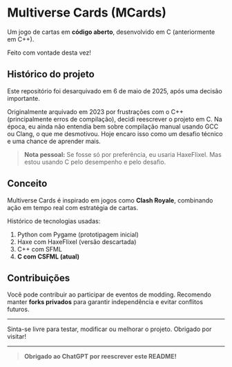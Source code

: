 # Multiverse Cards (MCards)
Um jogo de cartas em **código aberto**, desenvolvido em C (anteriormente em C++).

Feito com vontade desta vez!

## Histórico do projeto
Este repositório foi desarquivado em 6 de maio de 2025, após uma decisão importante.

Originalmente arquivado em 2023 por frustrações com o C++ (principalmente erros de compilação), decidi reescrever o projeto em C. Na época, eu ainda não entendia bem sobre compilação manual usando GCC ou Clang, o que me desmotivou. Hoje encaro isso como um desafio técnico e uma chance de aprender mais.

> **Nota pessoal:** Se fosse só por preferência, eu usaria HaxeFlixel. Mas estou usando C pelo desempenho e pelo desafio.

## Conceito
Multiverse Cards é inspirado em jogos como **Clash Royale**, combinando ação em tempo real com estratégia de cartas.

Histórico de tecnologias usadas:
1. Python com Pygame (prototipagem inicial)
2. Haxe com HaxeFlixel (versão descartada)
3. C++ com SFML
4. **C com CSFML (atual)**

## Contribuições
Você pode contribuir ao participar de eventos de modding. Recomendo manter **forks privados** para garantir independência e evitar conflitos futuros.

---

Sinta-se livre para testar, modificar ou melhorar o projeto. Obrigado por visitar!

---

> **Obrigado ao ChatGPT por reescrever este README!**
